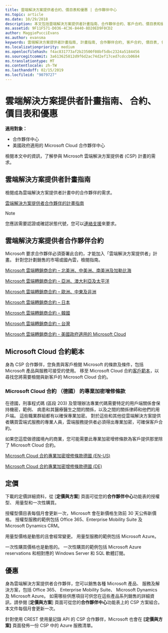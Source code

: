 ```yaml
---
title: 雲端解決方案提供者合約、價目表和優惠 | 合作夥伴中心
ms.topic: article
ms.date: 10/29/2018
description: 本文包括雲端解決方案提供者計畫指南、合作夥伴合約、客戶合約、價目表和優惠連結。
ms.assetid: 9F11F571-D036-4C36-8440-8D20ED9F0CD2
author: MaggiePucciEvans
ms.author: evansma
keywords: 雲端解決方案提供者計畫指南, 計畫指南, 合作夥伴合約, 客戶合約, 價目表, 優惠
ms.localizationpriority: medium
ms.openlocfilehash: f4ac831773af2b23500f08bf5dbc2324a5184456
ms.sourcegitcommit: 3a613625812d9f6d2ac74d2ef17ced7cdccb0684
ms.translationtype: MT
ms.contentlocale: zh-TW
ms.lasthandoff: 02/15/2019
ms.locfileid: "9079727"
---
```

# <a name="cloud-solution-provider-program-guide-agreements-price-lists-and-offers"></a>雲端解決方案提供者計畫指南、 合約、 價目表和優惠

**適用對象：**

-  合作夥伴中心
-  美國政府適用的 Microsoft Cloud 合作夥伴中心


檢閱本文中的資訊，了解參與 Microsoft 雲端解決方案提供者 (CSP) 計畫的需求。 

## <a name="cloud-solution-provider-program-guide"></a>雲端解決方案提供者計畫指南


檢閱成為雲端解決方案提供者計畫中的合作夥伴的需求。

[雲端解決方案提供者合作夥伴的計畫指南](http://go.microsoft.com/fwlink/p/?LinkId=617100)

>[!Note]
>您應該需要認證或確認狀態代號，您可以[連絡支援](https://partner.microsoft.com/pcv/servicerequests/create)來要求。

## <a name="cloud-solution-provider-partner-agreement"></a>雲端解決方案提供者合作夥伴合約

Microsoft 要求合作夥伴必須簽署此合約，才能加入「雲端解決方案提供者」計畫。 針對您計劃銷售的市場或國內雲，檢閱指南。

[Microsoft 雲端轉銷商合約 – 北美洲、中美洲、南美洲及加勒比海](http://download.microsoft.com/download/2/C/8/2C8CAC17-FCE7-4F51-9556-4D77C7022DF5/MCRA2018_AOC_ENG_Sep2018_CR.pdf)

[Microsoft 雲端轉銷商合約 – 亞洲、澳大利亞及太平洋](http://download.microsoft.com/download/2/C/8/2C8CAC17-FCE7-4F51-9556-4D77C7022DF5/MCRA2018_APOC_ENG_Mar2019_CR.pdf)



[Microsoft 雲端轉銷商合約 – 歐洲、中東及非洲](http://download.microsoft.com/download/2/C/8/2C8CAC17-FCE7-4F51-9556-4D77C7022DF5/MCRA2018_EOC_ENG_Sep2018_CR.pdf)

[Microsoft 雲端轉銷商合約 – 日本](http://download.microsoft.com/download/2/C/8/2C8CAC17-FCE7-4F51-9556-4D77C7022DF5/MCRA2018_JPN_ENG_Sep2018_CR.pdf)

[Microsoft 雲端轉銷商合約 – 韓國](http://download.microsoft.com/download/2/C/8/2C8CAC17-FCE7-4F51-9556-4D77C7022DF5/MCRA2018_KOR_ENG_Sep2018_CR.pdf)

[Microsoft 雲端轉銷商合約 – 台灣](http://download.microsoft.com/download/2/C/8/2C8CAC17-FCE7-4F51-9556-4D77C7022DF5/MCRA2018_TAI_ENG_Sep2018_CR.pdf)

[Microsoft 雲端轉銷商合約 - 美國政府適用的 Microsoft Cloud](http://download.microsoft.com/download/2/C/8/2C8CAC17-FCE7-4F51-9556-4D77C7022DF5/MCRA2018_AOC_USGCC_ENG_Feb2019_CR.pdf)


## <a name="microsoft-cloud-agreement-templates"></a>Microsoft Cloud 合約範本

身為 CSP 合作夥伴，您負責與客戶檢閱 Microsoft 的條款及條件，包括 Microsoft 產品與服務可接受的使用。 移至 Microsoft Cloud 合約[客戶範本](agreements.md)，以尋找您將需要檢閱與新客戶的 Microsoft Cloud 合約。 




### <a name="professional-secrecy-amendment-to-the-microsoft-cloud-agreement-germany"></a>Microsoft Cloud 合約 （德國） 的專業加密增修條款

在德國，刑事程式碼 (區段 203) 及管理辦法專業代碼需要特定的用戶端關係會保持機密，範例、 病患和其醫療醫生之間的關係，以及之間的關係律師和他們的用戶端。 這些職業群組都有以確保專業加密。 對於這些和其他從雲端解決方案提供者購買雲端式服務的專業人員，雲端服務提供者必須得出專業加密，可確保客戶合約。 

如果您這麼做德國境內的商業，您可能需要此專業加密增修條款為客戶提供那里除了 Microsoft Cloud 合約。

[Microsoft Cloud 合約專業加密增修條款德國 (EN-US)](https://go.microsoft.com/fwlink/?linkid=2030827&clcid=0x409)

[Microsoft Cloud 合約專業加密增修條款德國 (DE)](https://go.microsoft.com/fwlink/?linkid=2030827&clcid=0x407)


## <a name="pricing"></a>定價


下載的定價詳細資料，從 [**定價與方案**] 頁面可從您的**合作夥伴中心**功能表的授權型、 用量型和一次性購買。 

授權型價目表每個月會更新一次，Microsoft 會在新價格生效前 30 天公佈新價格。 授權型服務的範例包括 Office 365、Enterprise Mobility Suite 及 Microsoft Dynamics CRM。 

用量型價格是動態的且會經常變更。 用量型服務的範例包括 Microsoft Azure。

一次性購買價格也是動態的。 一次性購買的範例包括 Microsoft Azure reservations 和相對應的 Windows Server 和 SQL 軟體訂閱。 


## <a name="offers"></a>優惠


身為雲端解決方案提供者合作夥伴，您可以銷售各種 Microsoft 產品、 服務及解決方案，包括 Office 365、 Enterprise Mobility Suite、 Microsoft Dynamics 及 Microsoft Azure。 如需哪些供應項目可供您在這些產品系列銷售的詳細資訊，請參閱 [**定價與方案**] 頁面可從您的**合作夥伴中心**功能表上的 CSP 方案組合。 本文件每個月會更新一次。

針對使用 CREST 使用量記錄 API 的 CSP 合作夥伴，Microsoft 也會在 **\[定價與方案\]** 頁面發佈一份 CSP 中的 Azure 服務清單。


